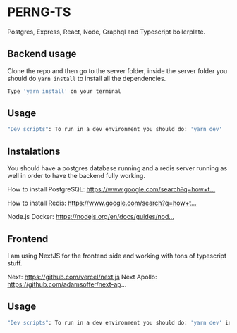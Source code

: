 # PERNG-TS
Postgres, Express, React, Node, Graphql and Typescript boilerplate.

## Backend usage

Clone the repo and then go to the server folder, inside the server folder you should do `yarn install` to install all the dependencies.

```bash
Type 'yarn install' on your terminal
```

## Usage

```bash
"Dev scripts": To run in a dev environment you should do: 'yarn dev'
```

## Instalations

You should have a postgres database running and a redis server running as well in order to have the backend fully working.

How to install PostgreSQL: https://www.google.com/search?q=how+t...​

How to install Redis: https://www.google.com/search?q=how+t...​

Node.js Docker: https://nodejs.org/en/docs/guides/nod...​

## Frontend
I am using NextJS for the frontend side and working with tons of typescript stuff.

Next: https://github.com/vercel/next.js
Next Apollo: https://github.com/adamsoffer/next-ap...

## Usage

```bash
"Dev scripts": To run in a dev environment you should do: 'yarn dev' inside the frontend folder.
```
